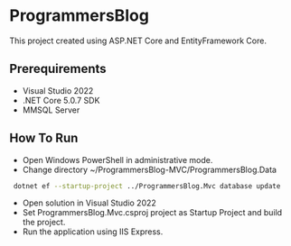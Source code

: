 # ProgrammersBlog 

This project created
using ASP.NET Core and EntityFramework Core.

## Prerequirements

* Visual Studio 2022
* .NET Core 5.0.7 SDK
* MMSQL Server

## How To Run

* Open Windows PowerShell in administrative mode.
* Change directory ~/ProgrammersBlog-MVC/ProgrammersBlog.Data
```bash
 dotnet ef --startup-project ../ProgrammersBlog.Mvc database update
```
* Open solution in Visual Studio 2022
* Set ProgrammersBlog.Mvc.csproj project as Startup Project and build the project.
* Run the application using IIS Express.
